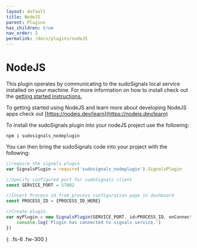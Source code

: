 ```yaml
---
layout: default
title: NodeJS
parent: Plugins
has_children: true
nav_order: 2
permalink: /docs/plugins/nodeJS
---
```


# NodeJS

This plugin operates by communicating to the sudoSignals local service installed on your machine. For more information on how to install check out the [getting started instructions.](https://docs.sudosignals.com/docs/gettingStarted/installSignals/)

To getting started using NodeJS and learn more about developing NodeJS apps check out [https://nodejs.dev/learn](https://nodejs.dev/learn) 


To install the sudoSignals plugin into your nodeJS project use the following:

```
npm i sudosignals_nodeplugin
```

You can then bring the sudoSignals code into your project with the following:
```javascript
//require the signals plugin 
var SignalsPlugin = require('sudosignals_nodeplugin').SignalsPlugin

//Specify configured port for sudoSignals client
const SERVICE_PORT = 57002

//Insert Process id from process configuration page in dashboard
const PROCESS_ID = {PROCESS_ID_HERE}

//Create plugin.
var myPlugin = new SignalsPlugin(SERVICE_PORT, id=PROCESS_ID, onConnect=()=>{
	console.log('Plugin has connected to signals service.')
})

```


{: .fs-6 .fw-300 }
